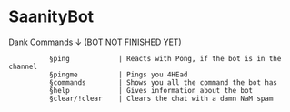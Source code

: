 # SaanityBot
Dank Commands ↓ (BOT NOT FINISHED YET)
              
              §ping            | Reacts with Pong, if the bot is in the channel
              §pingme          | Pings you 4HEad
              §commands        | Shows you all the command the bot has
              §help            | Gives information about the bot
              §clear/!clear    | Clears the chat with a damn NaM spam
